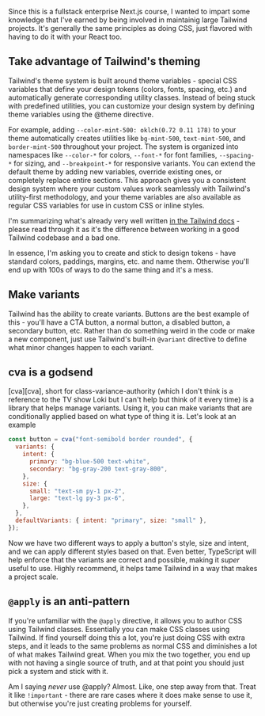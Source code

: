 Since this is a fullstack enterprise Next.js course, I wanted to impart some knowledge that I've earned by being involved in maintainig large Tailwind projects. It's generally the same principles as doing CSS, just flavored with having to do it with your React too.

## Take advantage of Tailwind's theming

Tailwind's theme system is built around theme variables - special CSS variables that define your design tokens (colors, fonts, spacing, etc.) and automatically generate corresponding utility classes. Instead of being stuck with predefined utilities, you can customize your design system by defining theme variables using the @theme directive.

For example, adding `--color-mint-500: oklch(0.72 0.11 178)` to your theme automatically creates utilities like `bg-mint-500`, `text-mint-500`, and `border-mint-500` throughout your project. The system is organized into namespaces like `--color-*` for colors, `--font-*` for font families, `--spacing-*` for sizing, and `--breakpoint-*` for responsive variants. You can extend the default theme by adding new variables, override existing ones, or completely replace entire sections. This approach gives you a consistent design system where your custom values work seamlessly with Tailwind's utility-first methodology, and your theme variables are also available as regular CSS variables for use in custom CSS or inline styles.

I'm summarizing what's already very well written [in the Tailwind docs][tw] - please read through it as it's the difference between working in a good Tailwind codebase and a bad one.

In essence, I'm asking you to create and stick to design tokens - have standard colors, paddings, margins, etc. and name them. Otherwise you'll end up with 100s of ways to do the same thing and it's a mess.

## Make variants

Tailwind has the ability to create variants. Buttons are the best example of this - you'll have a CTA button, a normal button, a disabled button, a secondary button, etc. Rather than do something weird in the code or make a new component, just use Tailwind's built-in `@variant` directive to define what minor changes happen to each variant.

## cva is a godsend

[cva][cva], short for class-variance-authority (which I don't think is a reference to the TV show Loki but I can't help but think of it every time) is a library that helps manage variants. Using it, you can make variants that are conditionally applied based on what type of thing it is. Let's look at an example

```javascript
const button = cva("font-semibold border rounded", {
  variants: {
    intent: {
      primary: "bg-blue-500 text-white",
      secondary: "bg-gray-200 text-gray-800",
    },
    size: {
      small: "text-sm py-1 px-2",
      large: "text-lg py-3 px-6",
    },
  },
  defaultVariants: { intent: "primary", size: "small" },
});
```

Now we have two different ways to apply a button's style, size and intent, and we can apply different styles based on that. Even better, TypeScript will help enforce that the variants are correct and possible, making it _super_ useful to use. Highly recommend, it helps tame Tailwind in a way that makes a project scale.

## `@apply` is an anti-pattern

If you're unfamiliar with the `@apply` directive, it allows you to author CSS using Tailwind classes. Essentially you can make CSS classes using Tailwind. If find yourself doing this a lot, you're just doing CSS with extra steps, and it leads to the same problems as normal CSS and diminishes a lot of what makes Tailwind great. When you mix the two together, you end up with not having a single source of truth, and at that point you should just pick a system and stick with it.

Am I saying _never_ use @apply? Almost. Like, one step away from that. Treat it like `!important` - there are rare cases where it does make sense to use it, but otherwise you're just creating problems for yourself.

[tw]: https://tailwindcss.com/docs/theme
